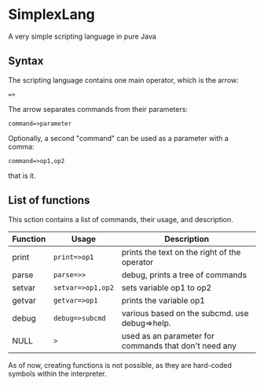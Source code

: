 # SimplexLang
A very simple scripting language in pure Java

## Syntax
The scripting language contains one main operator, which is the arrow:
~~~
=>
~~~

The arrow separates commands from their parameters:
~~~
command=>parameter
~~~

Optionally, a second "command" can be used as a parameter with a comma:
~~~
command=>op1,op2
~~~

that is it.

## List of functions
This sction contains a list of commands, their usage, and description.

 Function       | Usage           | Description                                       |
| ------------- |-----------------| --------------------------------------------------|
| print         | `print=>op1`    | prints the text on the right of the operator      |
| parse         | `parse=>>`      | debug, prints a tree of commands                  |
| setvar        | `setvar=>op1,op2`| sets variable op1 to op2                         |
| getvar        | `getvar=>op1`    | prints the variable op1                          |
| debug         | `debug=>subcmd` | various based on the subcmd. use debug=>help.     |
| NULL          |        `>`      | used as an parameter for commands that don't need any|

As of now, creating functions is not possible, as they are hard-coded symbols within the interpreter.
